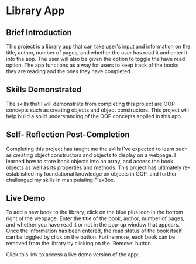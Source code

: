 <h1>Library App</h1>

<h2>Brief Introduction</h2>

This project is a library app that can take user's input and information on the title, author, number of pages, and whether the user has read it and enter it into the app.  The user will also be given the option to toggle the have read option.  The app functions as a way for users to keep track of the books they are reading and the ones they have completed.

<h2>Skills Demonstrated</h2>

The skills that I will demonstrate from completing this project are OOP concepts such as creating objects and object constructors.  This project will help build a solid understanding of the OOP concepts applied in this app.

<h2>Self- Reflection Post-Completion</h2>

Completing this project has taught me the skills I've expected to learn such as creating object constructors and objects to display on a webpage.  I learned how to store book objects into an array, and access the book objects as well as its properties and methods.  This project has ultimately re-established my foundational knowledge on objects in OOP, and further challenged my skills in manipulating FlexBox.

<h2>Live Demo</h2>

To add a new book to the library, click on the blue plus icon in the bottom right of the webpage.  Enter the title of the book, author, number of pages, and whether you have read it or not in the pop-up window that appears.  Once the information has been entered, the read status of the book itself can be toggled by click on the button.  Furthermore, each book can be removed from the library by clicking on the 'Remove' button.

Click this link to access a live demo version of the app:

